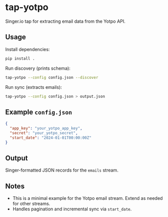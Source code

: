 # tap-yotpo

Singer.io tap for extracting email data from the Yotpo API.

## Usage

Install dependencies:

```bash
pip install .
```

Run discovery (prints schema):

```bash
tap-yotpo --config config.json --discover
```

Run sync (extracts emails):

```bash
tap-yotpo --config config.json > output.json
```

## Example `config.json`

```json
{
  "app_key": "your_yotpo_app_key",
  "secret": "your_yotpo_secret",
  "start_date": "2024-01-01T00:00:00Z"
}
```

## Output

Singer-formatted JSON records for the `emails` stream.

## Notes
- This is a minimal example for the Yotpo email stream. Extend as needed for other streams.
- Handles pagination and incremental sync via `start_date`.
